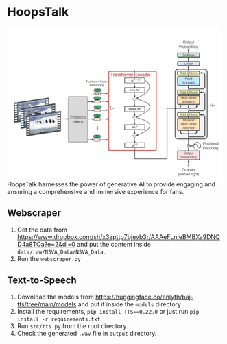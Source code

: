 # HoopsTalk
<img src="docs/images/tsf-gpt2.png" alt="HoopsTalk Logo" width="500"/>
HoopsTalk harnesses the power of generative AI to provide engaging and ensuring a comprehensive and immersive experience for fans.

## Webscraper
1. Get the data from https://www.dropbox.com/sh/x3zpttp7bjevb3r/AAAeFLnIeBMBXa9DNQD4a8TOa?e=2&dl=0 and put the content inside `data/raw/NSVA_Data/NSVA_Data`.
2. Run the `webscraper.py`

## Text-to-Speech
1. Download the models from https://huggingface.co/enlyth/baj-tts/tree/main/models and put it inside the `models` directory
2. Install the requirements, `pip install TTS==0.22.0` or just run `pip install -r requirements.txt`.
3. Run `src/tts.py` from the root directory.
4. Check the generated `.wav` file in `output` directory.
